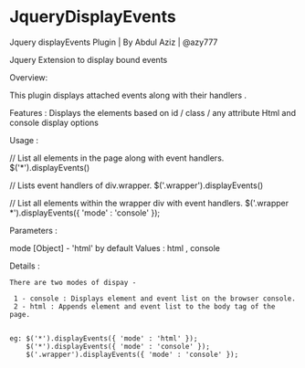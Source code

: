 JqueryDisplayEvents
===================

Jquery displayEvents Plugin | By Abdul Aziz | @azy777

Jquery Extension to display bound events

Overview:

This plugin displays attached events along with their handlers . 

Features :
Displays the elements based on id / class / any attribute
Html and console display options 

Usage :

// List all elements in the page along with event handlers.
$('*').displayEvents()

// Lists event handlers of div.wrapper.
$('.wrapper').displayEvents()

// List all elements within the wrapper div with event handlers.
$('.wrapper *').displayEvents({ 'mode' : 'console' });

Parameters :

mode [Object] - 'html' by default 
Values : html , console 

  Details :

	There are two modes of dispay - 

	 1 - console : Displays element and event list on the browser console.
	 2 - html : Appends element and event list to the body tag of the page.
<code>
eg: $('*').displayEvents({ 'mode' : 'html' });
    $('*').displayEvents({ 'mode' : 'console' });
    $('.wrapper').displayEvents({ 'mode' : 'console' });
    </code>



